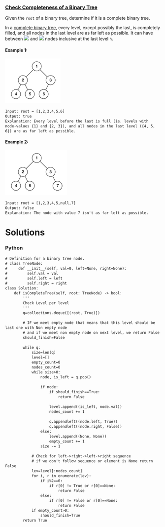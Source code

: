 ### [Check Completeness of a Binary Tree](https://leetcode.com/problems/check-completeness-of-a-binary-tree/) <br>

Given the `root` of a binary tree, determine if it is a complete binary tree.

In a [complete binary tree](http://en.wikipedia.org/wiki/Binary_tree#Types_of_binary_trees), every level, except possibly the last, is completely filled, and all nodes in the last level are as far left as possible. It can have between <img src="https://render.githubusercontent.com/render/math?math=1"> and <img src="https://render.githubusercontent.com/render/math?math=2^h"> nodes inclusive at the last level `h`.





#### Example 1:
<img src="../../../../../images/958complete-binary-tree-1.png">

```
Input: root = [1,2,3,4,5,6]
Output: true
Explanation: Every level before the last is full (ie. levels with node-values {1} and {2, 3}), and all nodes in the last level ({4, 5, 6}) are as far left as possible.

```

#### Example 2:
<img src="../../../../../images/958complete-binary-tree-2.png">

```
Input: root = [1,2,3,4,5,null,7]
Output: false
Explanation: The node with value 7 isn't as far left as possible.

```

# Solutions

### Python
```
# Definition for a binary tree node.
# class TreeNode:
#     def __init__(self, val=0, left=None, right=None):
#         self.val = val
#         self.left = left
#         self.right = right
class Solution:
    def isCompleteTree(self, root: TreeNode) -> bool:
        '''
        Check Level per level
        '''
        q=collections.deque([(root, True)])
        
        # IF we meet empty node that means that this level should be last one with Non empty node
        # and if we meet non empty node on next level, we return False
        should_finish=False 
        
        while q:
            size=len(q)
            level=[]
            empty_count=0
            nodes_count=0
            while size>0:
                node, is_left = q.pop()
                
                if node:
                    if should_finish==True:
                        return False
                    
                    level.append((is_left, node.val))
                    nodes_count += 1
                    
                    q.appendleft((node.left, True))
                    q.appendleft((node.right, False))
                else:
                    level.append((None, None))
                    empty_count += 1
                size -= 1
                
            # Check for left->right->left->right sequence
            # if we don't follow sequence or element is None return False
            lev=level[:nodes_count]
            for i, r in enumerate(lev):
                if i%2==0:
                    if r[0] != True or r[0]==None:
                        return False
                else:
                    if r[0] != False or r[0]==None:
                        return False
            if empty_count>0:
                should_finish=True
        return True

```
